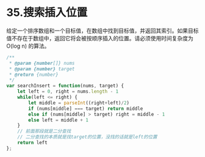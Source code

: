# 35.搜索插入位置
给定一个排序数组和一个目标值，在数组中找到目标值，并返回其索引。如果目标值不存在于数组中，返回它将会被按顺序插入的位置。​
请必须使用时间复杂度为 O(log n) 的算法。
```javascript
/**
 * @param {number[]} nums
 * @param {number} target
 * @return {number}
 */
var searchInsert = function(nums, target) {
    let left = 0, right = nums.length - 1
    while(left <= right) {
        let middle = parseInt((right+left)/2)
        if (nums[middle] === target) return middle
        else if (nums[middle] > target) right = middle - 1
        else left = middle + 1
    }
  	// 前面那段就是二分查找
  	// 二分查找的本质就是找target的位置，没找的话就是left的位置
    return left
};
```
